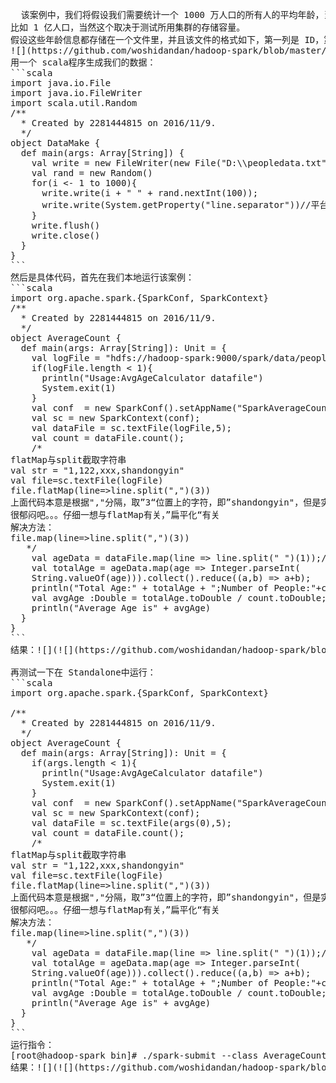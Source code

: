 <pre>
  该案例中，我们将假设我们需要统计一个 1000 万人口的所有人的平均年龄，当然如果您想测试Spark 对于大数据的处理能力，您可以把人口数放的更大，
比如 1 亿人口，当然这个取决于测试所用集群的存储容量。
假设这些年龄信息都存储在一个文件里，并且该文件的格式如下，第一列是 ID，第二列是年龄。
![](https://github.com/woshidandan/hadoop-spark/blob/master/picture/age1.png)
用一个 scala程序生成我们的数据：
```scala
import java.io.File
import java.io.FileWriter
import scala.util.Random
/**
  * Created by 2281444815 on 2016/11/9.
  */
object DataMake {
  def main(args: Array[String]) {
    val write = new FileWriter(new File("D:\\peopledata.txt"),false)
    val rand = new Random()
    for(i <- 1 to 1000){
      write.write(i + " " + rand.nextInt(100));
      write.write(System.getProperty("line.separator"))//平台独立换行符
    }
    write.flush()
    write.close()
  }
}
```
然后是具体代码，首先在我们本地运行该案例：
```scala
import org.apache.spark.{SparkConf, SparkContext}
/**
  * Created by 2281444815 on 2016/11/9.
  */
object AverageCount {
  def main(args: Array[String]): Unit = {
    val logFile = "hdfs://hadoop-spark:9000/spark/data/peopledata.txt";
    if(logFile.length < 1){
      println("Usage:AvgAgeCalculator datafile")
      System.exit(1)
    }
    val conf  = new SparkConf().setAppName("SparkAverageCount").setMaster("local");
    val sc = new SparkContext(conf);
    val dataFile = sc.textFile(logFile,5);
    val count = dataFile.count();
    /*
flatMap与split截取字符串
val str = "1,122,xxx,shandongyin"
val file=sc.textFile(logFile)
file.flatMap(line=>line.split(",")(3))
上面代码本意是根据","分隔，取”3“位置上的字符，即”shandongyin"，但是实际取到的值是's'
很郁闷吧。。。仔细一想与flatMap有关，”扁平化“有关
解决方法：
file.map(line=>line.split(",")(3))
   */
    val ageData = dataFile.map(line => line.split(" ")(1));//val ageData = dataFile.map(line => line.split(" ")(1))
    val totalAge = ageData.map(age => Integer.parseInt(
    String.valueOf(age))).collect().reduce((a,b) => a+b);
    println("Total Age:" + totalAge + ";Number of People:"+count);
    val avgAge :Double = totalAge.toDouble / count.toDouble;
    println("Average Age is" + avgAge)
  }
}
```
结果：![](![](https://github.com/woshidandan/hadoop-spark/blob/master/picture/age2.png))

再测试一下在 Standalone中运行：
```scala
import org.apache.spark.{SparkConf, SparkContext}

/**
  * Created by 2281444815 on 2016/11/9.
  */
object AverageCount {
  def main(args: Array[String]): Unit = {
    if(args.length < 1){
      println("Usage:AvgAgeCalculator datafile")
      System.exit(1)
    }
    val conf  = new SparkConf().setAppName("SparkAverageCount");
    val sc = new SparkContext(conf);
    val dataFile = sc.textFile(args(0),5);
    val count = dataFile.count();
    /*
flatMap与split截取字符串
val str = "1,122,xxx,shandongyin"
val file=sc.textFile(logFile)
file.flatMap(line=>line.split(",")(3))
上面代码本意是根据","分隔，取”3“位置上的字符，即”shandongyin"，但是实际取到的值是's'
很郁闷吧。。。仔细一想与flatMap有关，”扁平化“有关
解决方法：
file.map(line=>line.split(",")(3))
   */
    val ageData = dataFile.map(line => line.split(" ")(1));//val ageData = dataFile.map(line => line.split(" ")(1))
    val totalAge = ageData.map(age => Integer.parseInt(
    String.valueOf(age))).collect().reduce((a,b) => a+b);
    println("Total Age:" + totalAge + ";Number of People:"+count);
    val avgAge :Double = totalAge.toDouble / count.toDouble;
    println("Average Age is" + avgAge)
  }
}
```
运行指令：
[root@hadoop-spark bin]# ./spark-submit --class AverageCount /root/data/SparkTest.jar hdfs://hadoop-spark:9000/spark/data/peopledata.txt
结果：![](![](https://github.com/woshidandan/hadoop-spark/blob/master/picture/age3.png))

</pre>

